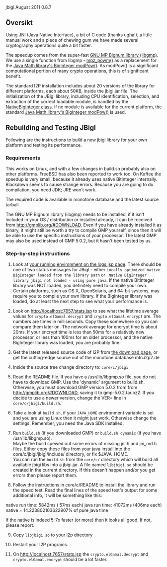  jbigi August 2011 0.8.7 

## Översikt

Using JNI (Java Native Interface), a bit of C code (thanks ugha!), a
little manual work and a piece of chewing gum we have made several
cryptography operations quite a bit faster.

The speedup comes from the super-fast [GNU MP Bignum library
(libgmp)](). We use a single function from
libgmp - [mpz_powm()]() as a replacement for the
[Java Math library\'s BigInteger modPow()](). As
modPow() is a significant computational portion of many crypto
operations, this is of significant benefit.

The standard I2P installation includes about 20 versions of the library
for different platforms, each about 50KB, inside the jbigi.jar file. The
initialization of the JBigI library, including CPU identification,
selection, and extraction of the correct loadable module, is handled by
the [NativeBigInteger class](). If no
module is available for the current platform, the standard [Java Math
library\'s BigInteger modPow()]() is used.

## Rebuilding and Testing JBigI

Following are the instructions to build a new jbigi library for your own
platform and testing its performance.

### Requirements

This works on Linux, and with a few changes in build.sh probably also on
other platforms. FreeBSD has also been reported to work too. On Kaffee
the speedup is very small, because it already uses native BitInteger
internally. Blackdown seems to cause strange errors. Because you are
going to do compilation, you need JDK; JRE won\'t work.

The required code is available in monotone database and the latest
source tarball.

The GNU MP Bignum library (libgmp) needs to be installed, if it isn\'t
included in your OS / distribution or installed already, it can be
received from <http://gmplib.org/#DOWNLOAD>. Even if you have already
installed it as binary, it might still be worth a try to compile GMP
yourself, since then it will be able to use the specific instructions of
your processor. The latest GMP may also be used instead of GMP 5.0.2,
but it hasn\'t been tested by us.

### Step-by-step instructions

1. Look at [your running environment on the logs.jsp
 page](http://localhost:7657/logs.jsp). There should be one of two
 status messages for JBigI - either
 ` Locally optimized native BigInteger loaded from the library path `
 or ` Native BigInteger library jbigi not loaded - using pure java`.
 If the native BitInteger library was NOT loaded, you definitely need
 to compile your own. Certain platforms, such as OS X, OpenSolaris,
 and 64-bit systems, may require you to compile your own library. If
 the BigInteger library was loaded, do at least the next step to see
 what your performance is.

2. Look on <http://localhost:7657/stats.jsp> to see what the lifetime
 average values for `crypto.elGamal.decrypt` and
 `crypto.elGamal.encrypt` are. The numbers are times in milliseconds.
 Copy these somewhere so you can compare them later on. The network
 average for encrypt time is about 20ms. If your encrypt time is less
 than 50ms for a relatively new processor, or less than 100ms for an
 older processor, and the native BigInteger library was loaded, you
 are probably fine.

3. Get the latest released source code of I2P from [the download
 page](), or get the cutting-edge source
 out of the monotone database mtn.i2p2.de

4. Inside the source tree change directory to: `core/c/jbigi`

5. Read the README file. If you have a /usr/lib/libgmp.so file, you do
 not have to download GMP. Use the \'dynamic\' argument to build.sh.
 Otherwise, you must download GMP version 5.0.2 from from
 <http://gmplib.org/#DOWNLOAD>, saving it to gmp-5.0.2.tar.bz2. If
 you decide to use a newer version, change the VER= line in
 `core/c/jbigi/build.sh`.

6. Take a look at `build.sh`, if your `JAVA_HOME` environment variable
 is set and you are using Linux then it might just work. Otherwise
 change the settings. Remember, you need the Java SDK installed.

7. Run `build.sh` (if you downloaded GMP) or `build.sh dynamic` (if you
 have /usr/lib/libgmp.so).\
 Maybe the build spewed out some errors of missing jni.h and jni_md.h
 files. Either copy these files from your java install into the
 core/c/jbigi/jbigi/include/ directory, or fix \$JAVA_HOME.\
 You can run the `build.sh` from the `core/c/` directory which will
 build all available jbigi libs into a jbigi.jar. A file named
 `libjbigi.so` should be created in the current directory. If this
 doesn\'t happen and/or you get errors then please report them.

8. Follow the instructions in core/c/README to install the library and
 run the speed test. Read the final lines of the speed test\'s output
 for some additional info, it will be something like this:

 native run time: 5842ms ( 57ms each)
 java run time: 41072ms (406ms each)
 native = 14.223802103622907% of pure java time

 If the native is indeed 5-7x faster (or more) then it looks all
 good. If not, please report.

9. Copy `libjbigi.so` to your i2p directory

10. Restart your I2P programs.

11. On <http://localhost:7657/stats.jsp> the `crypto.elGamal.decrypt`
 and `crypto.elGamal.encrypt` should be a lot faster.


